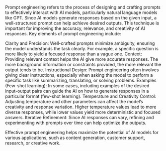 Prompt engineering refers to the process of designing and crafting prompts to effectively interact with AI models, particularly natural language models like GPT. Since AI models generate responses based on the given input, a well-structured prompt can help achieve desired outputs. This technique is important for improving the accuracy, relevance, and creativity of AI responses.
Key elements of prompt engineering include:

Clarity and Precision: Well-crafted prompts minimize ambiguity, ensuring the model understands the task clearly. For example, a specific question is more likely to yield a focused response than a vague one.
Context: Providing relevant context helps the AI give more accurate responses. The more background information or constraints provided, the more relevant the output tends to be.
Instructional Design: Prompt engineering often involves giving clear instructions, especially when asking the model to perform a specific task like summarizing, translating, or solving problems.
Examples (Few-shot learning): In some cases, including examples of the desired input-output pairs can guide the AI on how to generate responses in a particular format (few-shot learning).
Temperature and Creativity Control: Adjusting temperature and other parameters can affect the model’s creativity and response variation. Higher temperature values lead to more diverse responses, while lower values yield more deterministic and focused answers.
Iterative Refinement: Since AI responses can vary, refining and experimenting with prompts over time can help optimize the outputs.

Effective prompt engineering helps maximize the potential of AI models for various applications, such as content generation, customer support, research, or creative work.







